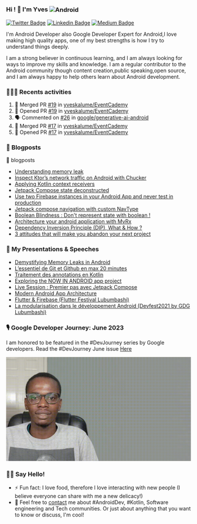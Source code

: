 ### Hi ! 👋 I'm Yves <img align="center" alt="Android" width="55" src="https://media.giphy.com/media/Y4bzv6DYbYzy8jDnoW/giphy.gif" />

[![Twitter Badge](https://img.shields.io/badge/-@kalumeyves-1ca0f1?style=flat-square&labelColor=1ca0f1&logo=twitter&logoColor=white&link=https://twitter.com/kalumeyves)](https://twitter.com/kalumeyves) [![Linkedin Badge](https://img.shields.io/badge/-yveskalume-blue?style=flat-square&logo=Linkedin&logoColor=white&link=https://www.linkedin.com/in/yveskalume)](https://www.linkedin.com/in/yveskalume) [![Medium Badge](https://img.shields.io/badge/-@yveskalume-03a57a?style=flat-square&labelColor=000000&logo=Medium&link=https://medium.com/@yveskalume/)](https://medium.com/@yveskalume/)

I'm Android Developer also Google Developer Expert for Android,I love making high quality apps, one of my best strengths is how I try to understand things deeply.

I am a strong believer in continuous learning, and I am always looking for ways to improve my skills and knowledge. I am a regular contributor to the Android community though content creation,public speaking,open source, and I am always happy to help others learn about Android development.

<h3> 👨🏾‍💻 Recents activities </h3>

<!--START_SECTION:activity-->
1. 🎉 Merged PR [#19](https://github.com/yveskalume/EventCademy/pull/19) in [yveskalume/EventCademy](https://github.com/yveskalume/EventCademy)
2. 💪 Opened PR [#19](https://github.com/yveskalume/EventCademy/pull/19) in [yveskalume/EventCademy](https://github.com/yveskalume/EventCademy)
3. 🗣 Commented on [#26](https://github.com/google/generative-ai-android/issues/26#issuecomment-1868507142) in [google/generative-ai-android](https://github.com/google/generative-ai-android)
4. 🎉 Merged PR [#17](https://github.com/yveskalume/EventCademy/pull/17) in [yveskalume/EventCademy](https://github.com/yveskalume/EventCademy)
5. 💪 Opened PR [#17](https://github.com/yveskalume/EventCademy/pull/17) in [yveskalume/EventCademy](https://github.com/yveskalume/EventCademy)
<!--END_SECTION:activity-->

<h3> 📙 Blogposts </h3>

🏴󠁧󠁢󠁥󠁮󠁧󠁿 blogposts

- [Understanding memory leak](https://yveskalume.dev/understanding-memory-leak)
- [Inspect Ktor’s network traffic on Android with Chucker](https://yveskalume.dev/inspect-ktors-network-traffic-on-android-with-chucker-ee2b0e52647a)
- [Applying Kotlin context receivers](https://medium.com/proandroiddev/applying-kotlin-context-receivers-5f2ad2ec4043)
- [Jetpack Compose state deconstructed](https://medium.com/proandroiddev/jetpack-compose-state-deconstructed-68c6b957f0be)
- [Use two Firebase instances in your Android App and never test in production](https://yveskalume.medium.com/use-two-firebase-instances-in-your-android-app-and-never-test-in-production-21e4e4459e55?source=rss-1636dbeb3562------2)
- [Jetpack compose navigation with custom NavType](https://proandroiddev.com/jetpack-compose-navigation-with-custom-navtype-9b44dd8820e?source=rss-1636dbeb3562------2)
- [Boolean Blindness : Don't represent state with boolean !](https://kalume.hashnode.dev/boolean-blindness-dont-represent-state-with-boolean)
- [Architecture your android application with MvRx](https://proandroiddev.com/architecture-your-android-application-with-mvrx-345ccbf4969c?source=rss-1636dbeb3562------2)
- [Dependency Inversion Principle (DIP), What & How ?](https://kalume.hashnode.dev/dependency-inversion-principle-dip-what-and-how)
- [3 attitudes that will make you abandon your next project](https://kalume.hashnode.dev/3-attitudes-that-will-make-you-abandon-your-next-project)

<h3>🎤 My Presentations & Speeches</h3>

- [Demystifying Memory Leaks in Android](https://youtu.be/HyoHsUkAwA0)
- [L’essentiel de Git et Github en max 20 minutes](https://speakerdeck.com/yveskalume/lessentiel-de-git-et-github-en-max-20-minutes)
- [Traitement des annotations en Kotlin](https://docs.google.com/presentation/d/106qb72v5McBDuuxWvfySARZo5xYOjG2uV4P7rk9DFys/edit?usp=sharing)
- [Exploring the NOW IN ANDROID app project](https://docs.google.com/presentation/d/1waS1rZMdC81i9ECbQDuKk3wzA0XzV3IRsCN2xDwGXGs/edit?usp=sharing&resourcekey=0-8XeUyacMkNw9THc5Ijtf6g)
- [Live Session : Premier pas avec Jetpack Compose](https://www.youtube.com/watch?v=OfixcgQwFnw)
- [Modern Android App Architecture](https://youtu.be/DMjSOPFIpXI)
- [Flutter & Firebase (Flutter Festival Lubumbashi)](https://docs.google.com/presentation/d/1vR37H_Ok4hjNVJrv30GBNwviOCzEaQkjAhTHDC72yIo/edit?usp=sharing)
- [La modularisation dans le développement Android (Devfest2021 by GDG Lubumbashi)](https://docs.google.com/presentation/d/1u_Q0bQuL1mOZLop59Cui5tu24xazW32jQUpKm1FJl9I/edit?usp=sharing)

<h3>🎙 Google Developer Journey: June 2023 </h3>

I am honored to be featured in the #DevJourney series by Google developers. Read the #DevJourney June issue [Here](https://developers.googleblog.com/2023/06/how-google-enables-experts-to-innovate.html)

![DevJourner Image](https://github.com/yveskalume/yveskalume/blob/main/devstory.gif)


<h3> 👋🏾 Say Hello! </h3>

- ⚡ Fun fact: I love food, therefore I love interacting with new people (I believe everyone can share with me a new delicacy!)
- 💬 Feel free to [contact](https://twitter.com/kalumeyves) me about #AndroidDev, #Kotlin, Software engineering and Tech communities. Or just about anything that you want to know or discuss, I'm cool!

<!--
**YvesKalume/yveskalume** is a ✨ _special_ ✨ repository because its `README.md` (this file) appears on your GitHub profile.
-->
